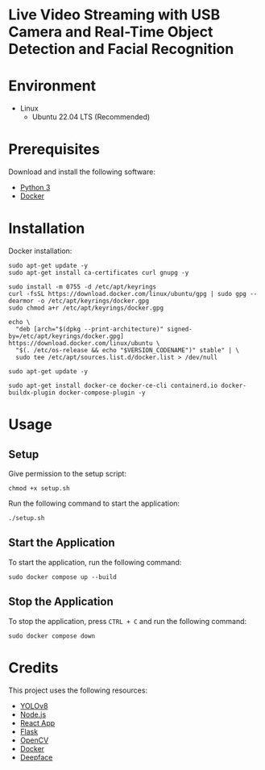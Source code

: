 # Live Video Streaming with USB Camera and Real-Time Object Detection and Facial Recognition

# Environment

* Linux
  * Ubuntu 22.04 LTS (Recommended)

# Prerequisites

Download and install the following software:

* [Python 3](https://www.python.org/downloads/)
* [Docker](https://docs.docker.com/engine/install/ubuntu/)

# Installation

Docker installation:

```shell
sudo apt-get update -y
sudo apt-get install ca-certificates curl gnupg -y

sudo install -m 0755 -d /etc/apt/keyrings
curl -fsSL https://download.docker.com/linux/ubuntu/gpg | sudo gpg --dearmor -o /etc/apt/keyrings/docker.gpg
sudo chmod a+r /etc/apt/keyrings/docker.gpg

echo \
  "deb [arch="$(dpkg --print-architecture)" signed-by=/etc/apt/keyrings/docker.gpg] https://download.docker.com/linux/ubuntu \
  "$(. /etc/os-release && echo "$VERSION_CODENAME")" stable" | \
  sudo tee /etc/apt/sources.list.d/docker.list > /dev/null

sudo apt-get update -y

sudo apt-get install docker-ce docker-ce-cli containerd.io docker-buildx-plugin docker-compose-plugin -y
```

# Usage

## Setup

Give permission to the setup script:

```shell
chmod +x setup.sh
```

Run the following command to start the application:

```shell
./setup.sh
```

## Start the Application 

To start the application, run the following command:

```shell
sudo docker compose up --build
```

## Stop the Application

To stop the application, press `CTRL + C` and run the following command:

```shell
sudo docker compose down
```

# Credits

This project uses the following resources:

- [YOLOv8](https://github.com/ultralytics/ultralytics)
- [Node.js](https://nodejs.org/)
- [React App](https://create-react-app.dev/)
- [Flask](https://flask.palletsprojects.com/)
- [OpenCV](https://opencv.org/)
- [Docker](https://www.docker.com/)
- [Deepface](https://github.com/serengil/deepface)
